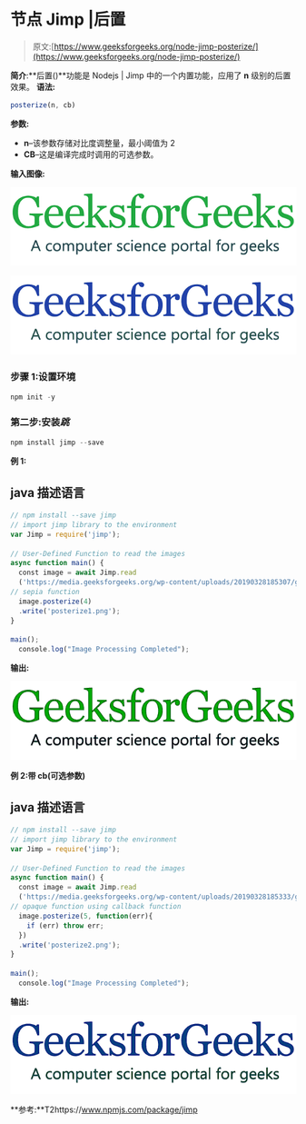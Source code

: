 # 节点 Jimp |后置

> 原文:[https://www.geeksforgeeks.org/node-jimp-posterize/](https://www.geeksforgeeks.org/node-jimp-posterize/)

**简介**:**后置()**功能是 Nodejs | Jimp 中的一个内置功能，应用了 **n** 级别的后置效果。
**语法:**

```js
posterize(n, cb)
```

**参数:**

*   **n**–该参数存储对比度调整量，最小阈值为 2
*   **CB**–这是编译完成时调用的可选参数。

**输入图像:**

![](img/11d75a22300d1eaf21322ef1a88a13d0.png)

![](img/290a52d70280cfd5211f5083f062f10e.png)

### 步骤 1:设置环境

```js
npm init -y
```

### 第二步:安装*跳*

```js
npm install jimp --save
```

**例 1:**

## java 描述语言

```js
// npm install --save jimp
// import jimp library to the environment
var Jimp = require('jimp');

// User-Defined Function to read the images
async function main() {
  const image = await Jimp.read
  ('https://media.geeksforgeeks.org/wp-content/uploads/20190328185307/gfg28.png');
// sepia function
  image.posterize(4)
  .write('posterize1.png');
}

main();
  console.log("Image Processing Completed");
```

**输出:**

![](img/6531373fa8b0e3d00c8b7f92c40330ce.png)

**例 2:带 cb(可选参数)**

## java 描述语言

```js
// npm install --save jimp
// import jimp library to the environment
var Jimp = require('jimp');

// User-Defined Function to read the images
async function main() {
  const image = await Jimp.read
  ('https://media.geeksforgeeks.org/wp-content/uploads/20190328185333/gfg111.png');
// opaque function using callback function
  image.posterize(5, function(err){
    if (err) throw err;
  })
  .write('posterize2.png');
}

main();
  console.log("Image Processing Completed");
```

**输出:**

![](img/526f5ea51d051fd3d3eede3ec1ac4f8b.png)

**参考:**T2https://www.npmjs.com/package/jimp